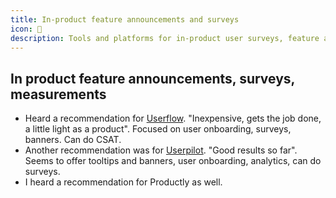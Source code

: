 ```yaml
---
title: In-product feature announcements and surveys
icon: 📝
description: Tools and platforms for in-product user surveys, feature announcements, CSAT measurements, and user onboarding flows.
---
```


## In product feature announcements, surveys, measurements

* Heard a recommendation for [Userflow](https://www.userflow.com). "Inexpensive, gets the job done, a little light as a product". Focused on user onboarding, surveys, banners. Can do CSAT.
* Another recommendation was for [Userpilot](https://userpilot.com). "Good results so far". Seems to offer tooltips and banners, user onboarding, analytics, can do surveys.
* I heard a recommendation for Productly as well.
